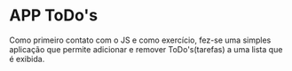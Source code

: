 # APP ToDo's

Como primeiro contato com o JS e como exercício, fez-se uma simples aplicação que permite adicionar e remover ToDo's(tarefas)
a uma lista que é exibida.
